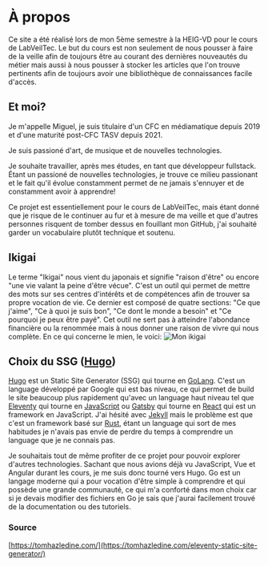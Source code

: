 # À propos

Ce site a été réalisé lors de mon 5ème semestre à la HEIG-VD pour le cours de LabVeilTec. Le but du cours est non seulement de nous pousser à faire de la veille afin de toujours être au courant des dernières nouveautés du métier mais aussi à nous pousser à stocker les articles que l'on trouve pertinents afin de toujours avoir une bibliothèque de connaissances facile d'accès.

## Et moi?

Je m'appelle Miguel, je suis titulaire d'un CFC en médiamatique depuis 2019 et d'une maturité post-CFC TASV depuis 2021.

Je suis passioné d'art, de musique et de nouvelles technologies.

Je souhaite travailler, après mes études, en tant que développeur fullstack. Étant un passioné de nouvelles technologies, je trouve ce milieu passionant et le fait qu'il évolue constamment permet de ne jamais s'ennuyer et de constamment avoir à apprendre!

Ce projet est essentiellement pour le cours de LabVeilTec, mais étant donné que je risque de le continuer au fur et à mesure de ma veille et que d'autres personnes risquent de tomber dessus en fouillant mon GitHub, j'ai souhaité garder un vocabulaire plutôt technique et soutenu.

## Ikigai

Le terme "Ikigai" nous vient du japonais et signifie "raison d'être" ou encore "une vie valant la peine d'être vécue".
C'est un outil qui permet de mettre des mots sur ses centres d'intérêts et de compétences afin de trouver sa propre vocation de vie.
Ce dernier est composé de quatre sections: "Ce que j'aime", "Ce à quoi je suis bon", "Ce dont le monde a besoin" et "Ce pourquoi je peux être payé".
Cet outil ne sert pas à atteindre l'abondance financière ou la renommée mais à nous donner une raison de vivre qui nous complète.
En ce qui concerne le mien, le voici:
![Mon ikigai](./imgs/ikigai.png)

## Choix du SSG ([Hugo](https://gohugo.io/))

[Hugo](https://gohugo.io/) est un Static Site Generator (SSG) qui tourne en [GoLang](https://go.dev/). C'est un language développé par Google qui est bas niveau, ce qui permet de build le site beaucoup plus rapidement qu'avec un language haut niveau tel que [Eleventy](https://www.11ty.dev/) qui tourne en [JavaScript](https://developer.mozilla.org/fr/docs/Web/JavaScript) ou [Gatsby](https://www.gatsbyjs.com/) qui tourne en [React](https://react.dev/) qui est un framework en JavaScript.
J'ai hésité avec [Jekyll](https://jekyllrb.com/) mais le problème est que c'est un framework basé sur [Rust](https://www.rust-lang.org/), étant un language qui sort de mes habitudes je n'avais pas envie de perdre du temps à comprendre un language que je ne connais pas.

Je souhaitais tout de même profiter de ce projet pour pouvoir explorer d'autres technologies. Sachant que nous avions déjà vu JavaScript, Vue et Angular durant les cours, je me suis donc tourné vers Hugo.
Go est un langage moderne qui a pour vocation d'être simple à comprendre et qui possède une grande communauté, ce qui m'a conforté dans mon choix car si je devais modifier des fichiers en Go je sais que j'aurai facilement trouvé de la documentation ou des tutoriels.

### Source

[https://tomhazledine.com/](https://tomhazledine.com/eleventy-static-site-generator/)
